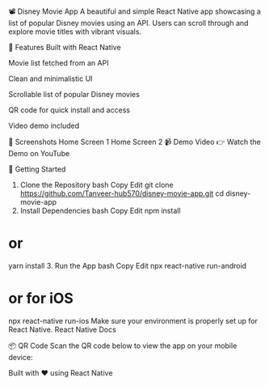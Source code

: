 📽️ Disney Movie App
A beautiful and simple React Native app showcasing a list of popular Disney movies using an API. Users can scroll through and explore movie titles with vibrant visuals.

🌟 Features
Built with React Native

Movie list fetched from an API

Clean and minimalistic UI

Scrollable list of popular Disney movies

QR code for quick install and access

Video demo included

📱 Screenshots
Home Screen 1	Home Screen 2
📹 Demo Video
👉 Watch the Demo on YouTube

🚀 Getting Started
1. Clone the Repository
bash
Copy
Edit
git clone https://github.com/Tanveer-hub570/disney-movie-app.git
cd disney-movie-app
2. Install Dependencies
bash
Copy
Edit
npm install
# or
yarn install
3. Run the App
bash
Copy
Edit
npx react-native run-android
# or for iOS
npx react-native run-ios
Make sure your environment is properly set up for React Native. React Native Docs

📦 QR Code
Scan the QR code below to view the app on your mobile device:


Built with ❤️ using React Native


